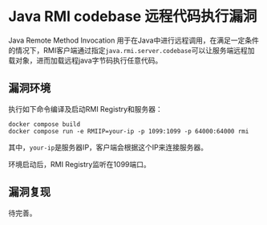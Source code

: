# Java RMI codebase 远程代码执行漏洞

Java Remote Method Invocation 用于在Java中进行远程调用，在满足一定条件的情况下，RMI客户端通过指定`java.rmi.server.codebase`可以让服务端远程加载对象，进而加载远程java字节码执行任意代码。

## 漏洞环境

执行如下命令编译及启动RMI Registry和服务器：

```
docker compose build
docker compose run -e RMIIP=your-ip -p 1099:1099 -p 64000:64000 rmi
```

其中，`your-ip`是服务器IP，客户端会根据这个IP来连接服务器。

环境启动后，RMI Registry监听在1099端口。

## 漏洞复现

待完善。
